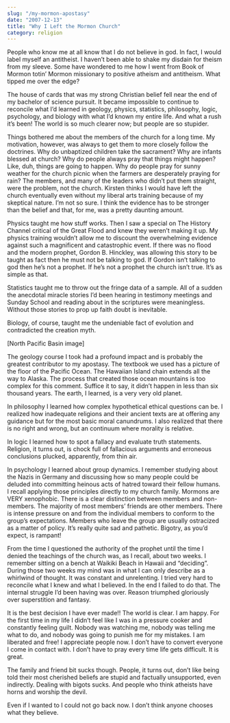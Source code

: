 ```yaml
---
slug: "/my-mormon-apostasy"
date: "2007-12-13"
title: "Why I Left the Mormon Church"
category: religion
---
```


People who know me at all know that I do not believe in god. In fact, I would label myself an antitheist. I haven’t been able to shake my disdain for theism from my sleeve. Some have wondered to me how I went from Book of Mormon totin’ Mormon missionary to positive atheism and antitheism. What tipped me over the edge?

The house of cards that was my strong Christian belief fell near the end of my bachelor of science pursuit. It became impossible to continue to reconcile what I’d learned in geology, physics, statistics, philosophy, logic, psychology, and biology with what I’d known my entire life. And what a rush it’s been! The world is so much clearer now; but people are so stupider.

Things bothered me about the members of the church for a long time. My motivation, however, was always to get them to more closely follow the doctrines. Why do unbaptized children take the sacrament? Why are infants blessed at church? Why do people always pray that things might happen? Like, duh, things are going to happen. Why do people pray for sunny weather for the church picnic when the farmers are desperately praying for rain? The members, and many of the leaders who didn’t put them straight, were the problem, not the church. Kirsten thinks I would have left the church eventually even without my liberal arts training because of my skeptical nature. I’m not so sure. I think the evidence has to be stronger than the belief and that, for me, was a pretty daunting amount.

Physics taught me how stuff works. Then I saw a special on The History Channel critical of the Great Flood and knew they weren’t making it up. My physics training wouldn’t allow me to discount the overwhelming evidence against such a magnificent and catastrophic event. If there was no flood and the modern prophet, Gordon B. Hinckley, was allowing this story to be taught as fact then he must not be talking to god. If Gordon isn’t talking to god then he’s not a prophet. If he’s not a prophet the church isn’t true. It’s as simple as that.

Statistics taught me to throw out the fringe data of a sample. All of a sudden the anecdotal miracle stories I’d been hearing in testimony meetings and Sunday School and reading about in the scriptures were meaningless. Without those stories to prop up faith doubt is inevitable.

Biology, of course, taught me the undeniable fact of evolution and contradicted the creation myth.

[North Pacific Basin image]

The geology course I took had a profound impact and is probably the greatest contributor to my apostasy. The textbook we used has a picture of the floor of the Pacific Ocean. The Hawaiian Island chain extends all the way to Alaska. The process that created those ocean mountains is too complex for this comment. Suffice it to say, it didn’t happen in less than six thousand years. The earth, I learned, is a very very old planet.

In philosophy I learned how complex hypothetical ethical questions can be. I realized how inadequate religions and their ancient texts are at offering any guidance but for the most basic moral canundrums. I also realized that there is no right and wrong, but an continuum where morality is relative.

In logic I learned how to spot a fallacy and evaluate truth statements. Religion, it turns out, is chock full of fallacious arguments and erroneous conclusions plucked, apparently, from thin air.

In psychology I learned about group dynamics. I remember studying about the Nazis in Germany and discussing how so many people could be deluded into committing heinous acts of hatred toward their fellow humans. I recall applying those principles directly to my church family. Mormons are VERY xenophobic. There is a clear distinction between members and non-members. The majority of most members’ friends are other members. There is intense pressure on and from the individual members to conform to the group’s expectations. Members who leave the group are usually ostracized as a matter of policy. It’s really quite sad and pathetic. Bigotry, as you’d expect, is rampant!

From the time I questioned the authority of the prophet until the time I denied the teachings of the church was, as I recall, about two weeks. I remember sitting on a bench at Waikiki Beach in Hawaii and “deciding”. During those two weeks my mind was in what I can only describe as a whirlwind of thought. It was constant and unrelenting. I tried very hard to reconcile what I knew and what I believed. In the end I failed to do that. The internal struggle I’d been having was over. Reason triumphed gloriously over superstition and fantasy.

It is the best decision I have ever made!! The world is clear. I am happy. For the first time in my life I didn’t feel like I was in a pressure cooker and constantly feeling guilt. Nobody was watching me, nobody was telling me what to do, and nobody was going to punish me for my mistakes. I am liberated and free! I appreciate people now. I don’t have to convert everyone I come in contact with. I don’t have to pray every time life gets difficult. It is great.

The family and friend bit sucks though. People, it turns out, don’t like being told their most cherished beliefs are stupid and factually unsupported, even indirectly. Dealing with bigots sucks. And people who think atheists have horns and worship the devil.

Even if I wanted to I could not go back now. I don’t think anyone chooses what they believe.

